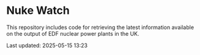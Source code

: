 # Nuke Watch

This repository includes code for retrieving the latest information available on the output of EDF nuclear power plants in the UK.

Last updated: 2025-05-15 13:23